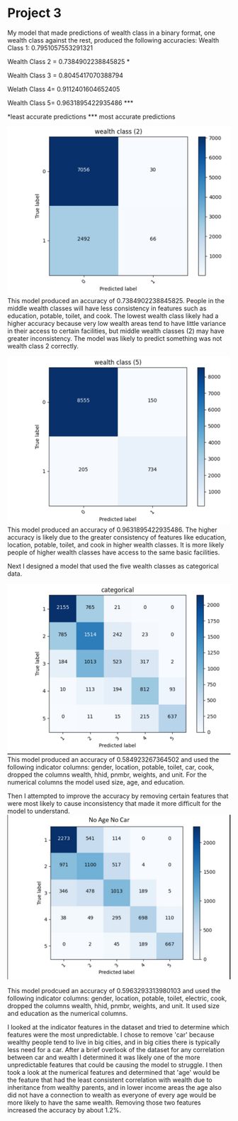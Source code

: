# Project 3

My model that made predictions of wealth class in a binary format, one wealth class against the rest, produced the following accuracies:
Wealth Class 1:  0.7951057553291321

Wealth Class 2 =  0.7384902238845825 *

Wealth Class 3 =  0.8045417070388794

Welath Class 4=  0.9112401604652405

Wealth Class 5=  0.9631895422935486 ***

 *least accurate predictions *** most accurate predictions

![img_44.png](img_44.png)
This model produced an accuracy of 0.7384902238845825. People in the middle wealth classes will have less consistency in features such as education, potable, toilet, and cook. The lowest wealth class likely had a higher accuracy because very low wealth areas tend to have little variance in their access to certain facilities, but middle wealth classes (2) may have greater inconsistency.  The model was likely to predict something was not wealth class 2 correctly.


![img_45.png](img_45.png)
This model produced an accuracy of 0.9631895422935486. The higher accuracy is likely due to the greater consistency of features like education, location, potable, toilet, and cook in higher wealth classes. It is more likely people of higher wealth classes have access to the same basic facilities. 




Next I designed a model that used the five wealth classes as categorical data.  

![img_41.png](img_41.png)
This model produced an accuracy of 0.584923267364502 and used the following indicator columns: gender, location, potable, toilet, car, cook, dropped the columns wealth, hhid, pnmbr, weights, and unit. For the numerical columns the model used size, age, and education. 

Then I attempted to improve the accuracy by removing certain features that were most likely to cause inconsistency that made it more difficult for the model to understand.
![img_40.png](img_40.png)

This model prodcued an accuracy of 0.5963293313980103 and used the following indicator columns: gender, location, potable, toilet, electric, cook, dropped the columns wealth, hhid, pnmbr, weights, and unit. It used size and education as the numerical columns.

I looked at the indicator features in the dataset and tried to determine which features were the most unpredictable. I chose to remove 'car' because wealthy people tend to live in big cities, and in big cities there is typically less need for a car. After a brief overlook of the dataset for any correlation between car and wealth I determined it was likely one of the more unpredictable features that could be causing the model to struggle. I then took a look at the numerical features and determined that 'age' would be the feature that had the least consistent correlation with wealth due to inheritance from wealthy parents, and in lower income areas the age also did not have a connection to wealth as everyone of every age would be more likely to have the same wealth. Removing those two features increased the accuracy by about 1.2%.

